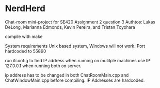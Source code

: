 # NerdHerd
Chat-room mini-project for SE420 Assignment 2 question 3
Authtos: Lukas DeLong, Marianna Edmonds, Kevin Pereira, and Tristan Toyohara


compile with make 

System requirements Unix based system, Windows will not work. 
Port hardcoded to 55890

run ifconfig to find IP address when running on mulitple machines 
use IP 127.0.0.1 when running both on server. 

ip address has to be changed in both ChatRoomMain.cpp and ChatWindowMain.cpp before compiling. IP Addresses are hardcoded. 